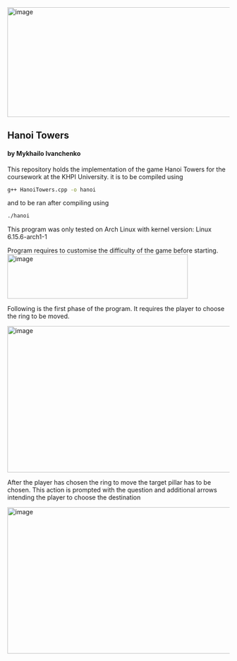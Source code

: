<img width="1013" height="249" alt="image" src="https://github.com/user-attachments/assets/f53ffc7e-82b4-4f58-b767-b070839a6cbf" />

## Hanoi Towers
#### by Mykhailo Ivanchenko
This repository holds the implementation of the game Hanoi Towers for the  
coursework at the KHPI University. 
it is to be compiled using 
```bash
g++ HanoiTowers.cpp -o hanoi
```
and to be ran after compiling using
```bash
./hanoi
```

This program was only tested on Arch Linux with kernel version: Linux 6.15.6-arch1-1

Program requires to customise the difficulty of the game before starting.  
<img width="409" height="101" alt="image" src="https://github.com/user-attachments/assets/477ffc82-4412-4d39-96a4-6e885859d09e" />

Following is the first phase of the program. It requires the player to choose the ring to be moved.

<img width="612" height="332" alt="image" src="https://github.com/user-attachments/assets/2ca8e00c-1aab-4b8a-87ac-b2cece0f9fd5" />

After the player has chosen the ring to move the target pillar has to be chosen. This action is prompted with the question and additional arrows intending the player to choose the destination

<img width="612" height="332" alt="image" src="https://github.com/user-attachments/assets/33c8ef2d-0c40-4cb0-952f-6be8ad19f128" />
